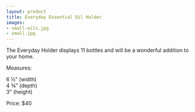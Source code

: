 ```yaml
---
layout: product
title: Everyday Essential Oil Holder
images:
- small-oils.jpg
- small.jpg
---
```


The Everyday Holder displays 11 bottles and will be a wonderful addition to your home.  

Measures:  

6 ½” (width)  
4 ¾” (depth)  
3" (height)  

Price: $40  
